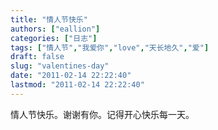 ```yaml
---
title: "情人节快乐"
authors: ["eallion"]
categories: ["日志"]
tags: ["情人节","我爱你","love","天长地久","爱"]
draft: false
slug: "valentines-day"
date: "2011-02-14 22:22:40"
lastmod: "2011-02-14 22:22:40"
---
```


情人节快乐。谢谢有你。记得开心快乐每一天。
